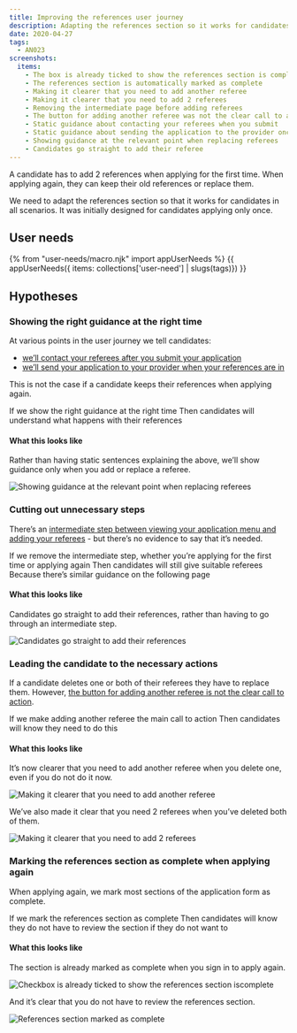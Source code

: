 ```yaml
---
title: Improving the references user journey
description: Adapting the references section so it works for candidates applying for the first time and for candidates applying again.
date: 2020-04-27
tags:
  - AN023
screenshots:
  items:
    - The box is already ticked to show the references section is complete
    - The references section is automatically marked as complete
    - Making it clearer that you need to add another referee
    - Making it clearer that you need to add 2 referees
    - Removing the intermediate page before adding referees
    - The button for adding another referee was not the clear call to action
    - Static guidance about contacting your referees when you submit
    - Static guidance about sending the application to the provider once the references are in
    - Showing guidance at the relevant point when replacing referees
    - Candidates go straight to add their referee
---
```


A candidate has to add 2 references when applying for the first time. When applying again, they can keep their old references or replace them.

We need to adapt the references section so that it works for candidates in all scenarios. It was initially designed for candidates applying only once.

## User needs

{% from "user-needs/macro.njk" import appUserNeeds %}
{{ appUserNeeds({ items: collections['user-need'] | slugs(tags)}) }}

## Hypotheses

### Showing the right guidance at the right time

At various points in the user journey we tell candidates:

* [we’ll contact your referees after you submit your application](/apply-for-teacher-training/improving-the-references-user-journey#static-guidance-about-contacting-your-referees-when-you-submit)
* [we’ll send your application to your provider when your references are in](/apply-for-teacher-training/improving-the-references-user-journey#static-guidance-about-sending-the-application-to-the-provider-once-the-references-are-in)

This is not the case if a candidate keeps their references when applying again.

If we show the right guidance at the right time
Then candidates will understand what happens with their references

#### What this looks like

Rather than having static sentences explaining the above, we’ll show guidance only when you add or replace a referee.

![Showing guidance at the relevant point when replacing referees](showing-guidance-at-the-relevant-point-when-replacing-referees.png)

### Cutting out unnecessary steps

There’s an [intermediate step between viewing your application menu and adding your referees](/apply-for-teacher-training/improving-the-references-user-journey#removing-the-intermediate-page-before-adding-referees) - but there’s no evidence to say that it’s needed.

If we remove the intermediate step, whether you’re applying for the first time or applying again
Then candidates will still give suitable referees
Because there’s similar guidance on the following page

#### What this looks like

Candidates go straight to add their references, rather than having to go through an intermediate step.

![Candidates go straight to add their references](candidates-go-straight-to-add-their-referee.png)

### Leading the candidate to the necessary actions

If a candidate deletes one or both of their referees they have to replace them. However, [the button for adding another referee is not the clear call to action](/apply-for-teacher-training/improving-the-references-user-journey#the-button-for-adding-another-referee-was-not-the-clear-call-to-action).

If we make adding another referee the main call to action
Then candidates will know they need to do this

#### What this looks like

It’s now clearer that you need to add another referee when you delete one, even if you do not do it now.

![Making it clearer that you need to add another referee](making-it-clearer-that-you-need-to-add-another-referee.png)

We’ve also made it clear that you need 2 referees when you’ve deleted both of them.

![Making it clearer that you need to add 2 referees](making-it-clearer-that-you-need-to-add-2-referees.png)

### Marking the references section as complete when applying again

When applying again, we mark most sections of the application form as complete.

If we mark the references section as complete
Then candidates will know they do not have to review the section if they do not want to

#### What this looks like

The section is already marked as complete when you sign in to apply again.

![Checkbox is already ticked to show the references section iscomplete](the-box-is-already-ticked-to-show-the-references-section-is-complete.png)

And it’s clear that you do not have to review the references section.

![References section marked as complete](the-references-section-is-automatically-marked-as-complete.png)
